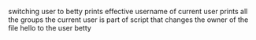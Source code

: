 switching user to betty
prints effective username of current user
prints all the groups the current user is part of
script that changes the owner of the file hello to the user betty
